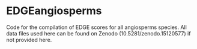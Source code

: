 # EDGEangiosperms
Code for the compilation of EDGE scores for all angiosperms species.
All data files used here can be found on Zenodo (10.5281/zenodo.15120577) if not provided here. 
